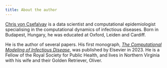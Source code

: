 ```yaml
---
title: About the author
---
```


[Chris von Csefalvay](https://www.chrisvoncsefalvay.com) is a data scientist and computational epidemiologist specialising in the computational dynamics of infectious diseases.
Born in Budapest, Hungary, he was educated at Oxford, Leiden and Cardiff.

He is the author of several papers. His first monograph, [_The Computational Modeling of Infectious Disease_](https://www.elsevier.com/books/computational-modeling-of-infectious-diseases/csefalvay/978-0-323-95389-4), was published by Elsevier in 2023. 
He is a Fellow of the Royal Society for Public Health, and lives in Northern Virginia with his wife and their Golden Retriever, Oliver.
